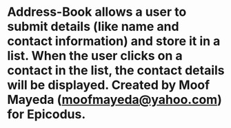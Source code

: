 Address-Book allows a user to submit details (like name and contact information) and store it in a list. When the user clicks on a contact in the list, the contact details will be displayed. Created by Moof Mayeda (moofmayeda@yahoo.com) for Epicodus.
============
